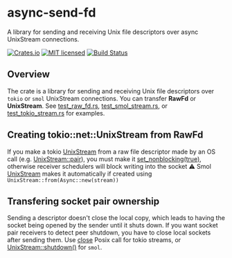 # async-send-fd

A library for sending and receiving Unix file descriptors over async UnixStream connections.

[![Crates.io][crates-badge]][crates-url]
[![MIT licensed][mit-badge]][mit-url]
[![Build Status][actions-badge]][actions-url]

[crates-badge]: https://img.shields.io/crates/v/tokio-send-fd.svg
[crates-url]: https://crates.io/crates/async-send-fd
[mit-badge]: https://img.shields.io/badge/license-MIT-blue.svg
[mit-url]: https://github.com/alexander-smoktal/async-send-fd/blob/main/LICENSE
[actions-badge]: https://github.com/alexander-smoktal/async-send-fd/actions/workflows/rust.yml/badge.svg
[actions-url]: https://github.com/alexander-smoktal/async-send-fd/actions/workflows/rust.yml

## Overview
The crate is a library for sending and receiving Unix file descriptors over `tokio` or `smol` UnixStream connections.
You can transfer **RawFd** or **UnixStream**. See [test_raw_fd.rs](./tests/test_raw_fd.rs), [test_smol_stream.rs](./tests/test_smol_stream.rs), or [test_tokio_stream.rs](./tests/test_tokio_stream.rs) for examples.

## Creating **tokio::net::UnixStream** from **RawFd**
If you make a tokio [UnixStream](tokio::net::UnixStream) from a raw file descriptor made by an OS call (e.g. [UnixStream::pair](std::os::unix::net::UnixStream::pair())), you must make it [set_nonblocking(true)](std::os::unix::net::UnixStream::set_nonblocking()), otherwise receiver schedulers will block writing into the socket ⚠️
Smol [UnixStream](smol::net::unix::UnixStream) makes it automatically if created using `UnixStream::from(Async::new(stream))`

## Transfering socket pair ownership
Sending a descriptor doesn't close the local copy, which leads to having the socket being opened by the sender until it shuts down.
If you want socket pair receivers to detect peer shutdown, you have to close local sockets after sending them.
Use [close](https://docs.rs/nix/latest/nix/unistd/fn.close.html) Posix call for tokio streams, or [UnixStream::shutdown()](smol::net::unix::UnixStream::shutdown) for `smol`.

